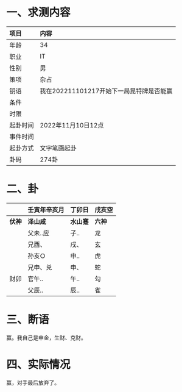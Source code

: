 # 一、求测内容

| 项目     | 内容                                     |
| :------- | :--------------------------------------- |
| 年龄     | 34                                       |
| 职业     | IT                                       |
| 性别     | 男                                       |
| 策项     | 杂占                                     |
| 钥语     | 我在202211101217开始下一局昆特牌是否能赢 |
| 条件     |                                          |
| 时限     |                                          |
| 起卦时间 | 2022年11月10日12点                       |
| 事件时间 |                                          |
| 起卦方式 | 文字笔画起卦                             |
| 卦码     | 274卦                                    |

# 二、卦

|                | 壬寅年辛亥月     | 丁卯日           | 戌亥空         |
| :------------- | :--------------- | :--------------- | :------------- |
| **伏神** | **泽山咸** | **水山蹇** | **六神** |
|                | 父未..应         | 子..             | 龙             |
|                | 兄酉、           | 戌、             | 玄             |
|                | 孙亥○           | 申..             | 虎             |
|                | 兄申、兑         | 申、             | 蛇             |
| 财卯           | 官午..           | 午..             | 勾             |
|                | 父辰..           | 辰..             | 雀             |

# 三、断语

赢。我自己是申金，生财、克财。

# 四、实际情况

赢，对手最后放弃了。
